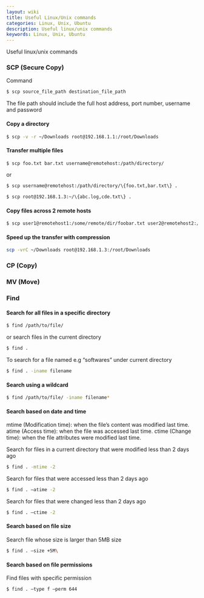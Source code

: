 ```yaml
---
layout: wiki
title: Useful Linux/Unix commands
categories: Linux, Unix, Ubuntu
description: Useful linux/unix commands
keywords: Linux, Unix, Ubuntu
---
```


Useful linux/unix commands

### SCP (Secure Copy)

Command

```sh
$ scp source_file_path destination_file_path
```

The file path should include the full host address, port number, username and password

#### Copy a directory

```sh
$ scp -v -r ~/Downloads root@192.168.1.1:/root/Downloads
```

#### Transfer multiple files

```sh
$ scp foo.txt bar.txt username@remotehost:/path/directory/
```
or

```sh
$ scp username@remotehost:/path/directory/\{foo.txt,bar.txt\} .

$ scp root@192.168.1.3:~/\{abc.log,cde.txt\} .
```

#### Copy files across 2 remote hosts

```sh
$ scp user1@remotehost1:/some/remote/dir/foobar.txt user2@remotehost2:/some/remote/dir/
```

#### Speed up the transfer with compression

```sh
scp -vrC ~/Downloads root@192.168.1.3:/root/Downloads
```

### CP (Copy)

### MV (Move)

### Find

#### Search for all files in a specific directory

```sh
$ find /path/to/file/
```

or search files in the current directory

```sh
$ find .
```

To search for a file named e.g “softwares” under current directory

```sh
$ find . -iname filename
```

#### Search using a wildcard

```sh
$ find /path/to/file/ -iname filename*
```

#### Search based on date and time

mtime (Modification time): when the file’s content was modified last time.
atime (Access time): when the file was accessed last time.
ctime (Change time): when the file attributes were modified last time.

Search for files in a current directory that were modified less than 2 days ago

```sh
$ find . -mtime -2
```

Search for files that were accessed less than 2 days ago

```sh
$ find . –atime -2
```

Search for files that were changed less than 2 days ago

```sh
$ find . –ctime -2
```

#### Search based on file size

Search file whose size is larger than 5MB size

```sh
$ find . –size +5M\
```

#### Search based on file permissions

Find files with specific permission

```sh
$ find . –type f –perm 644
```



